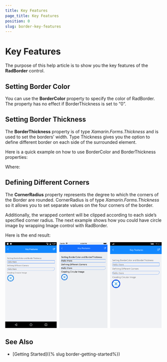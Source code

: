 ```yaml
---
title: Key Features
page_title: Key Features
position: 0
slug: border-key-features
---
```


# Key Features

The purpose of this help article is to show you the key features of the **RadBorder** control. 

## Setting Border Color

You can use the **BorderColor** property to specify the color of RadBorder. The property has no effect if BorderThickness is set to “0”.

## Setting Border Thickness

The **BorderThickness** property is of type *Xamarin.Forms.Thickness* and is used to set the borders’ width. Type Thickness gives you the option to define different border on each side of the surrounded element.

Here is a quick example on how to use BorderColor and BorderThickness properties:

<snippet id='border-features-thickness'/>

Where:

<snippet id='xmlns-telerikprimitives'/>

## Defining Different Corners

The **CornerRadius** property represents the degree to which the corners of the Border are rounded. CornerRadius is of type *Xamarin.Forms.Thickness* so it allows you to set separate values on the four corners of the border. 

<snippet id='border-features-cornerradius'/>

Additionally, the wrapped content will be clipped according to each side’s specified corner radius. The next example shows how you could have circle image by wrapping Image control with RadBorder.

<snippet id='border-features-circularimage'/>

Here is the end result:

![Border Key Features Example](../images/border-key-features.png)

## See Also

- [Getting Started]({% slug border-getting-started%})
